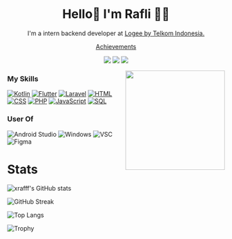 <h1 align="center">
Hello👋 I'm Rafli 🧑‍💻</h1>

<p align="center">
  I'm a intern backend developer at <a href="https://logee.id/">Logee by Telkom Indonesia.</a>
</p>
<p align="center">
  <a href="https://drive.google.com/drive/folders/1ia5pM_PEJZ6vjCKew8L6tHACalLNkJRY?usp=sharing">Achievements</a>
</p>

<p align="center">
  <a href="https://www.linkedin.com/in/muhamad-rafli-alfarizqi-352217220/"><img src="https://img.shields.io/badge/-Linkedin-blue?style=for-the-badge&logo=Linkedin" /></a>
  <a href="https://www.instagram.com/xrafff_/"><img src="https://img.shields.io/badge/Instagram-E4405F?style=for-the-badge&logo=instagram&logoColor=white" /></a>
  <a href="https://www.youtube.com/channel/UCmz9e1C6XEEcSFejjKr4SYw"><img src="https://img.shields.io/badge/YouTube-FF0000?style=for-the-badge&logo=youtube&logoColor=white" /></a>

</p>
<img align='right' src="https://media.giphy.com/media/M9gbBd9nbDrOTu1Mqx/giphy.gif" width="230">


### My Skills

[![Kotlin](https://img.shields.io/badge/-Kotlin-000?&logo=Kotlin)](https://github.com/xrafffcode?tab=repositories&q=&type=&language=kotlin)
[![Flutter](https://img.shields.io/badge/-Flutter-000?&logo=Flutter)](https://github.com/xrafffcode?tab=repositories&q=&type=&language=dart)
[![Laravel](https://img.shields.io/badge/-Laravel-000?&logo=Laravel)](https://github.com/xrafffcode?tab=repositories&q=&type=&language=blade)
[![HTML](https://img.shields.io/badge/-HTML-000?&logo=html5)](https://github.com/xrafffcode?tab=repositories&q=&type=&language=html5)
[![CSS](https://img.shields.io/badge/-CSS-000?&logo=css3&logoColor=007ACC)](https://github.com/xrafffcode?tab=repositories&q=&type=&language=css)
[![PHP](https://img.shields.io/badge/-PHP-000?&logo=PHP&logoColor=4479A1)](https://github.com/xrafffcode?tab=repositories&q=&type=&language=PHP)
[![JavaScript](https://img.shields.io/badge/-JavaScript-000?&logo=JavaScript&logoColor=ddc508)](https://github.com/xrafffcode?tab=repositories&q=&type=&language=javascript)
[![SQL](https://img.shields.io/badge/-SQL-000?&logo=MySQL&logoColor=4479A1)](https://github.com/xrafffcode?tab=repositories&q=&type=&language=sql)

### User Of

![Android Studio](https://img.shields.io/badge/-AndroidStudio-000?&logo=AndroidStudio)
![Windows](https://img.shields.io/badge/-Windows-000?&logo=Windows&logoColor=4479A1)
![VSC](https://img.shields.io/badge/-VisualStudioCode-000?&logo=VisualStudioCode&logoColor=4479A1)
![Figma](https://img.shields.io/badge/-Figma-000?&logo=Figma)


# Stats
 ![xrafff's GitHub stats](https://github-readme-stats.vercel.app/api?username=xrafffcode&show_icons=true&count_private=true&theme=onedark)
  
  ![GitHub Streak](https://github-readme-streak-stats.herokuapp.com?user=xrafffcode&theme=tokyonight&theme=onedark)
  
  ![Top Langs](https://github-readme-stats.vercel.app/api/top-langs/?username=xrafffcode&layout=compact&theme=onedark)

![Trophy](https://github-profile-trophy.vercel.app/?username=xrafffcode&theme=onedark&column=3&margin-w=15&margin-h=15)

<!---
xrafffcode/xrafffcode is a ✨ special ✨ repository because its `README.md` (this file) appears on your GitHub profile.
You can click the Preview link to take a look at your changes.
--->

